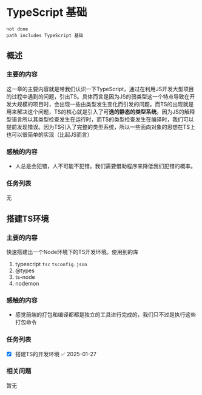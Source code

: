 # TypeScript 基础
```tasks
not done
path includes TypeScript 基础
```
## 概述
### 主要的内容
这一章的主要内容就是带我们认识一下TypeScript，通过在利用JS开发大型项目的过程中遇到的问题，引出TS。具体而言是因为JS的弱类型这一个特点导致在开发大规模的项目时，会出现一些由类型发生变化而引发的问题。而TS的出现就是用来解决这个问题，TS的核心就是引入了可**选的静态的类型系统**。因为JS的解释型语言所以其类型检查发生在运行时，而TS的类型检查发生在编译时，我们可以提前发现错误。因为TS引入了完整的类型系统，所以一些面向对象的思想在TS上也可以很简单的实现（比起JS而言）
### 感触的内容
- 人总是会犯错，人不可能不犯错。我们需要借助程序来降低我们犯错的概率。
### 任务列表
无
## 搭建TS环境
### 主要的内容
快速搭建出一个Node环境下的TS开发环境。使用到的库
1. typescript  `tsc` `tsconfig.json`
2. @types
3. ts-node
4. nodemon
### 感触的内容
- 感觉前端的打包和编译都都是独立的工具进行完成的，我们只不过是执行这些打包命令
### 任务列表
- [x] 搭建TS的开发环境 ✅ 2025-01-27
### 相关问题
暂无





